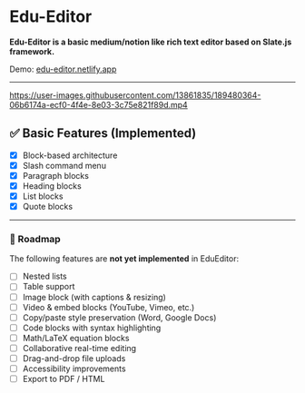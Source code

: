 # Edu-Editor

**Edu-Editor is a basic medium/notion like rich text editor based on Slate.js framework.**

Demo:  [edu-editor.netlify.app](https://edu-editor.netlify.app/)

___


https://user-images.githubusercontent.com/13861835/189480364-06b6174a-ecf0-4f4e-8e03-3c75e821f89d.mp4


## ✅ Basic Features (Implemented)
- [x] Block-based architecture  
- [x] Slash command menu  
- [x] Paragraph blocks  
- [x] Heading blocks 
- [x] List blocks  
- [x] Quote blocks  

---

### 🚧 Roadmap  
The following features are **not yet implemented** in EduEditor:

- [ ] Nested lists  
- [ ] Table support  
- [ ] Image block (with captions & resizing)  
- [ ] Video & embed blocks (YouTube, Vimeo, etc.)  
- [ ] Copy/paste style preservation (Word, Google Docs)  
- [ ] Code blocks with syntax highlighting  
- [ ] Math/LaTeX equation blocks  
- [ ] Collaborative real-time editing  
- [ ] Drag-and-drop file uploads  
- [ ] Accessibility improvements  
- [ ] Export to PDF / HTML 
